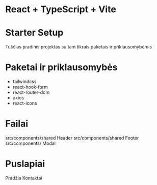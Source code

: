 # React + TypeScript + Vite

# Starter Setup

Tuščias pradinis projektas su tam tikrais paketais ir priklausomybėmis

# Paketai ir priklausomybės

<ul>
  <li>tailwindcss</li>
  <li>react-hook-form</li>
  <li>react-router-dom</li>
  <li>axios</li>
  <li>react-icons</li>
</ul>

# Failai

src/components/shared Header
src/components/shared Footer
src/components/ Modal

# Puslapiai

Pradžia
Kontaktai
